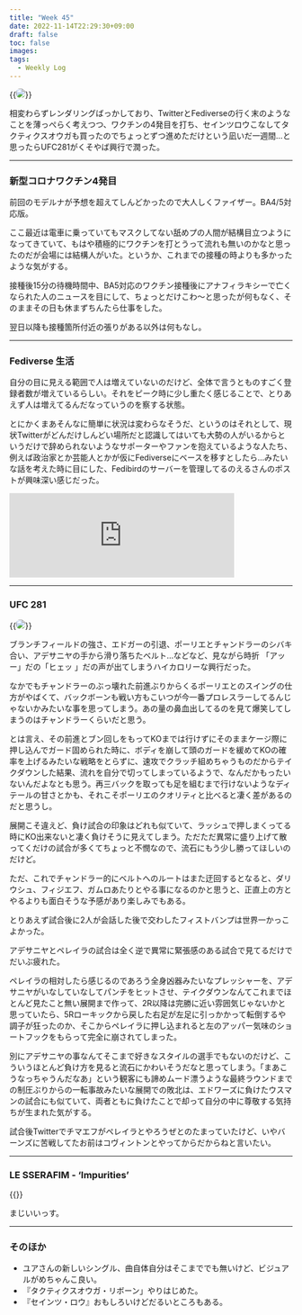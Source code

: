 ```yaml
---
title: "Week 45"
date: 2022-11-14T22:29:30+09:00
draft: false
toc: false
images:
tags:
  - Weekly Log
---
```


{{<image src="/images/images/221107_2.webp" position="center" style="border-radius: 6px;" >}}

相変わらずレンダリングばっかしており、TwitterとFediverseの行く末のようなことを薄っぺらく考えつつ、ワクチンの4発目を打ち、セインツロウこなしてタクティクスオウガも買ったのでちょっとずつ進めただけという凪いだ一週間…と思ったらUFC281がくそやば興行で潤った。

<!--more-->

---

### 新型コロナワクチン4発目

前回のモデルナが予想を超えてしんどかったので大人しくファイザー。BA4/5対応版。

ここ最近は電車に乗っていてもマスクしてない舐めプの人間が結構目立つようになってきていて、もはや積極的にワクチンを打とうって流れも無いのかなと思ったのだが会場には結構人がいた。というか、これまでの接種の時よりも多かったような気がする。

接種後15分の待機時間中、BA5対応のワクチン接種後にアナフィラキシーで亡くなられた人のニュースを目にして、ちょっとだけこわ～と思ったが何もなく、そのままその日も休まずちんたら仕事をした。

翌日以降も接種箇所付近の張りがある以外は何もなし。

---

### Fediverse 生活

自分の目に見える範囲で人は増えていないのだけど、全体で言うとものすごく登録者数が増えているらしい。それをピーク時に少し重たく感じることで、とりあえず人は増えてるんだなっていうのを察する状態。

とにかくまあそんなに簡単に状況は変わらなそうだ、というのはそれとして、現状Twitterがどんだけしんどい場所だと認識してはいても大勢の人がいるからというだけで辞められないようなサポーターやファンを抱えているような人たち、例えば政治家とか芸能人とかが仮にFediverseにベースを移すとしたら…みたいな話を考えた時に目にした、Fedibirdのサーバーを管理してるのえるさんのポストが興味深い感じだった。

<iframe src="https://fedibird.com/@noellabo/108665693425755132/embed" class="mastodon-embed" style="max-width: 100%; border: 0" width="400" allowfullscreen="allowfullscreen"></iframe><script src="https://fedibird.com/embed.js" async="async"></script>

---

### UFC 281

{{<image src="/images/2022/11/20221113_ufc281.webp" position="center" style="border-radius: 6px;">}}

ブランチフィールドの強さ、エドガーの引退、ポーリエとチャンドラーのシバキ合い、アデサニヤの手から滑り落ちたベルト…などなど、見ながら時折 「アッー」だの「ヒェッ 」だの声が出てしまうハイカロリーな興行だった。

なかでもチャンドラーのぶっ壊れた前進ぶりからくるポーリエとのスイングの仕方がやばくて、バックボーンも戦い方もこいつが今一番プロレスラーしてるんじゃないかみたいな事を思ってしまう。あの量の鼻血出してるのを見て爆笑してしまうのはチャンドラーくらいだと思う。

とは言え、その前進とブン回しをもってKOまでは行けずにそのままケージ際に押し込んでガード固められた時に、ボディを崩して頭のガードを緩めてKOの確率を上げるみたいな戦略をとらずに、速攻でクラッチ組めちゃうものだからテイクダウンした結果、流れを自分で切ってしまっているようで、なんだかもったいないんだよなとも思う。再三バックを取っても足を組むまで行けないようなディテールの甘さとかも、それこそポーリエのクオリティと比べると凄く差があるのだと思うし。

展開こそ違えど、負け試合の印象はどれも似ていて、ラッシュで押しまくってる時にKO出来ないと凄く負けそうに見えてしまう。ただただ異常に盛り上げて散ってくだけの試合が多くてちょっと不憫なので、流石にもう少し勝ってほしいのだけど。

ただ、これでチャンドラー的にベルトへのルートはまた迂回するとなると、ダリウシュ、フィジエフ、ガムロあたりとやる事になるのかと思うと、正直上の方とやるよりも面白そうな予感があり楽しみでもある。

とりあえず試合後に2人が会話した後で交わしたフィストバンプは世界一かっこよかった。

アデサニヤとペレイラの試合は全く逆で異常に緊張感のある試合で見てるだけでだいぶ疲れた。

ペレイラの相対したら感じるのであろう全身凶器みたいなプレッシャーを、アデサニヤがいなしていなしてパンチをヒットさせ、テイクダウンなんてこれまでほとんど見たこと無い展開まで作って、2R以降は完勝に近い雰囲気じゃないかと思っていたら、5Rローキックから戻した右足が左足に引っかかって転倒するや調子が狂ったのか、そこからペレイラに押し込まれると左のアッパー気味のショートフックをもらって完全に崩されてしまった。

別にアデサニヤの事なんてそこまで好きなスタイルの選手でもないのだけど、こういうほとんど負け方を見ると流石にかわいそうだなと思ってしまう。「まあこうなっちゃうんだなあ」という観客にも諦めムード漂うような最終ラウンドまでの制圧ぶりからの一転事故みたいな展開での敗北は、エドワーズに負けたウスマンの試合にも似ていて、両者ともに負けたことで却って自分の中に尊敬する気持ちが生まれた気がする。

試合後Twitterでチマエフがペレイラとやろうぜとのたまっていたけど、いやバーンズに苦戦してたお前はコヴィントンとやってからだからねと言いたい。

---

### LE SSERAFIM - ‘Impurities’

{{<youtube Ccz123Jlflc>}}

まじいいっす。

---

### そのほか

- ユアさんの新しいシングル、曲自体自分はそこまででも無いけど、ビジュアルがめちゃんこ良い。
- 『タクティクスオウガ・リボーン」やりはじめた。
- 『セインツ・ロウ』おもしろいけどだるいところもある。